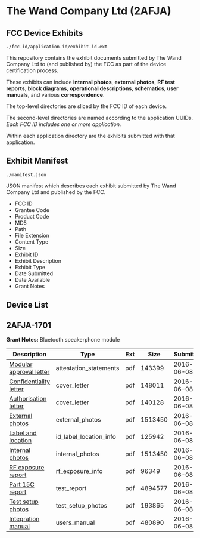 # The Wand Company Ltd (2AFJA)
## FCC Device Exhibits

```
./fcc-id/application-id/exhibit-id.ext
```

This repository contains the exhibit documents submitted by The Wand Company Ltd to (and published by) the FCC as part of the device certification process.

These exhibits can include **internal photos**, **external photos**, **RF test reports**, **block diagrams**, **operational descriptions**, **schematics**, **user manuals**, and various **correspondence**.

The top-level directories are sliced by the FCC ID of each device.

The second-level directories are named according to the application UUIDs. *Each FCC ID includes one or more application.*

Within each application directory are the exhibits submitted with that application. 

## Exhibit Manifest

```
./manifest.json
```

JSON manifest which describes each exhibit submitted by The Wand Company Ltd and published by the FCC.

- FCC ID
- Grantee Code
- Product Code
- MD5
- Path
- File Extension
- Content Type
- Size
- Exhibit ID
- Exhibit Description
- Exhibit Type
- Date Submitted
- Date Available
- Grant Notes

## Device List
## 2AFJA-1701
**Grant Notes:** Bluetooth speakerphone module

| Description | Type | Ext | Size | Submitted | Available |
| ----------- | ---- | --- | ---- | --------- | --------- |
| [Modular approval letter](2AFJA-1701/644f6d81fd954510094745d4db99c22e/3021851.pdf) | attestation_statements | pdf | 143399 | 2016-06-08 | 2016-06-08 |
| [Confidentiality letter](2AFJA-1701/644f6d81fd954510094745d4db99c22e/3021852.pdf) | cover_letter | pdf | 148011 | 2016-06-08 | 2016-06-08 |
| [Authorisation letter](2AFJA-1701/644f6d81fd954510094745d4db99c22e/3021853.pdf) | cover_letter | pdf | 140128 | 2016-06-08 | 2016-06-08 |
| [External photos](2AFJA-1701/644f6d81fd954510094745d4db99c22e/3021829.pdf) | external_photos | pdf | 1513450 | 2016-06-08 | 2016-06-08 |
| [Label and location](2AFJA-1701/644f6d81fd954510094745d4db99c22e/3021828.pdf) | id_label_location_info | pdf | 125942 | 2016-06-08 | 2016-06-08 |
| [Internal photos](2AFJA-1701/644f6d81fd954510094745d4db99c22e/3021829.pdf) | internal_photos | pdf | 1513450 | 2016-06-08 | 2016-06-08 |
| [RF exposure report](2AFJA-1701/644f6d81fd954510094745d4db99c22e/3021839.pdf) | rf_exposure_info | pdf | 96349 | 2016-06-08 | 2016-06-08 |
| [Part 15C report](2AFJA-1701/644f6d81fd954510094745d4db99c22e/3021833.pdf) | test_report | pdf | 4894577 | 2016-06-08 | 2016-06-08 |
| [Test setup photos](2AFJA-1701/644f6d81fd954510094745d4db99c22e/3021834.pdf) | test_setup_photos | pdf | 193865 | 2016-06-08 | 2016-06-08 |
| [Integration manual](2AFJA-1701/644f6d81fd954510094745d4db99c22e/3021835.pdf) | users_manual | pdf | 480890 | 2016-06-08 | 2016-06-08 |
